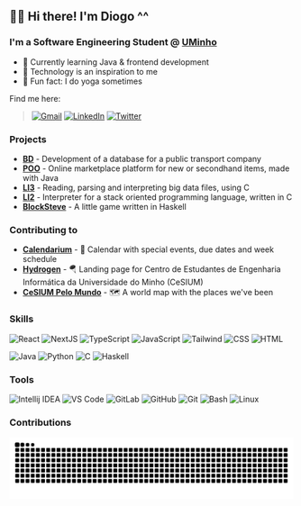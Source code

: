 ## 👋🏼 Hi there! I'm Diogo \^\^

### I'm a Software Engineering Student @ [UMinho](https://uminho.pt)
- 📂 Currently learning Java & frontend development
- 💾 Technology is an inspiration to me
- 🌱 Fun fact: I do yoga sometimes

Find me here:

> [![Gmail](https://img.shields.io/badge/Gmail-D14836?style=for-the-badge&logo=gmail&logoColor=white)](mailto:diogomatos@duck.com)
> [![LinkedIn](https://img.shields.io/badge/LinkedIn-0077B5?style=for-the-badge&logo=linkedin&logoColor=white)](https://www.linkedin.com/in/diogo-matos)
> [![Twitter](https://img.shields.io/badge/Twitter-1DA1F2?style=for-the-badge&logo=twitter&logoColor=white)](https://twitter.com/imdiogo_m)

### Projects

- [**BD**](https://github.com/diogogmatos/BD-Grupo20) - Development of a database for a public transport company
- [**POO**](https://github.com/diogogmatos/POO) - Online marketplace platform for new or secondhand items, made with Java
- [**LI3**](https://github.com/diogogmatos/LI3-GRUPO29) - Reading, parsing and interpreting big data files, using C
- [**LI2**](https://github.com/diogogmatos/li2-pl5g05) - Interpreter for a stack oriented programming language, written in C
- [**BlockSteve**](https://github.com/diogogmatos/blocksteve) - A little game written in Haskell

### Contributing to

- [**Calendarium**](https://github.com/cesium/calendarium) - :calendar: Calendar with special events, due dates and week schedule
- [**Hydrogen**](https://github.com/cesium/hydrogen) - 🪂 Landing page for Centro de Estudantes de Engenharia Informática da Universidade do Minho (CeSIUM)
- [**CeSIUM Pelo Mundo**](https://github.com/cesium/CeSIUMpeloMundo) - :world_map: A world map with the places we've been

### Skills

![React](https://img.shields.io/badge/React-001e26?style=for-the-badge&logo=react&logoColor=61DAFB)
![NextJS](https://img.shields.io/badge/Next.JS-000000?style=for-the-badge&logo=nextdotjs&logoColor=ffffff)
![TypeScript](https://img.shields.io/badge/TypeScript-007ACC?style=for-the-badge&logo=typescript&logoColor=white)
![JavaScript](https://img.shields.io/badge/JavaScript-F7DF1E?style=for-the-badge&logo=javascript&logoColor=black)
![Tailwind](https://img.shields.io/badge/Tailwind_CSS-121b2d?style=for-the-badge&logo=tailwind-css&logoColor=16bdca)
![CSS](https://img.shields.io/badge/CSS-1b73ba?&style=for-the-badge&logo=css3&logoColor=white)
![HTML](https://img.shields.io/badge/HTML-e44d26?style=for-the-badge&logo=html5&logoColor=white)

![Java](https://img.shields.io/badge/Java-ED8B00?style=for-the-badge&logo=openjdk&logoColor=white)
![Python](https://img.shields.io/badge/Python-3776AB?style=for-the-badge&logo=python&logoColor=white)
![C](https://img.shields.io/badge/C-00599C?style=for-the-badge&logo=c&logoColor=white)
![Haskell](https://img.shields.io/badge/Haskell-5D4F85?style=for-the-badge&logo=haskell&logoColor=white)
<!-- ![C#](https://raw.githubusercontent.com/devicons/devicon/2ae2a900d2f041da66e950e4d48052658d850630/icons/csharp/csharp-original.svg) -->

### Tools

![Intellij IDEA](https://img.shields.io/badge/IntelliJ_IDEA-000000.svg?style=for-the-badge&logo=intellij-idea&logoColor=white)
![VS Code](https://img.shields.io/badge/Visual_Studio_Code-0078D4?style=for-the-badge&logo=visual%20studio%20code&logoColor=white)
![GitLab](https://img.shields.io/badge/GitLab-330F63?style=for-the-badge&logo=gitlab&logoColor=white)
![GitHub](https://img.shields.io/badge/GitHub-100000?style=for-the-badge&logo=github&logoColor=white)
![Git](https://img.shields.io/badge/GIT-E44C30?style=for-the-badge&logo=git&logoColor=white)
![Bash](https://img.shields.io/badge/GNU%20Bash-242c34?style=for-the-badge&logo=GNU%20Bash&logoColor=white)
![Linux](https://img.shields.io/badge/Linux-FCC624?style=for-the-badge&logo=linux&logoColor=black)
<!--
### Stats

![Most Used Languages](https://github-readme-stats.vercel.app/api/top-langs/?username=diogogmatos&theme=tokyonight)
-->
### Contributions

<picture>
  <source media="(prefers-color-scheme: dark)" srcset="https://github.com/diogogmatos/diogogmatos/blob/output/github-snake-dark.svg" />
  <source media="(prefers-color-scheme: light)" srcset="https://github.com/diogogmatos/diogogmatos/blob/output/github-snake.svg" />
  <img alt="github-snake" src="github-snake.svg" />
</picture>
